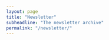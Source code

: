 ```yaml
---
layout: page
title: "Newsletter"
subheadline: "The newsletter archive"
permalink: "/newsletter/"
---
```


<div id="nlist">
</div>

<script>
  holy12archive('newsletter');
</script>

